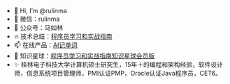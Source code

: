 - 👋 Hi, I’m @rulinma
- 👀 微信：rulinma
- 🌱 公众号：马如林
- 🔥 技术总结：[程序员学习和实战指南](https://github.com/rulinma/it)
- 📫 在线产品：[AI记单词](https://www.xianglesong.com)
- 💞️ 知识星球：[程序员学习和实战指南知识星球会员版](https://wx.zsxq.com/dweb2/index/group/48884842428418)
- ✨ 桂林电子科技大学计算机硕士研究生，15年＋的编程和架构经验，软件设计师，信息系统项目管理师，PMI认证PMP，Oracle认证Java程序员，CET6。
<!---
rulinma/rulinma is a ✨ special ✨ repository because its `README.md` (this file) appears on your GitHub profile.
You can click the Preview link to take a look at your changes.
--->

